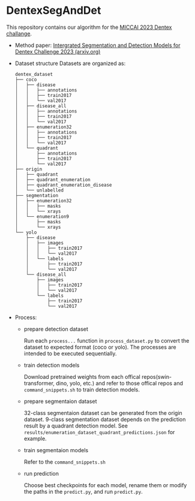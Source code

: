 # DentexSegAndDet

This repository contains our algorithm for the [MICCAI  2023 Dentex challange](https://dentex.grand-challenge.org/).

+ Method paper: [ Intergrated Segmentation and Detection Models for Dentex Challenge 2023 (arxiv.org)](https://arxiv.org/abs/2308.14161)
+ Dataset structure
  Datasets are organized as:

  ```
  dentex_dataset
  ├── coco
  │   ├── disease
  │   │   ├── annotations
  │   │   ├── train2017
  │   │   └── val2017
  │   ├── disease_all
  │   │   ├── annotations
  │   │   ├── train2017
  │   │   └── val2017
  │   ├── enumeration32
  │   │   ├── annotations
  │   │   ├── train2017
  │   │   └── val2017
  │   └── quadrant
  │       ├── annotations
  │       ├── train2017
  │       └── val2017
  ├── origin
  │   ├── quadrant
  │   ├── quadrant_enumeration
  │   ├── quadrant_enumeration_disease
  │   └── unlabelled
  ├── segmentation
  │   ├── enumeration32
  │   │   ├── masks
  │   │   └── xrays
  │   └── enumeration9
  │       ├── masks
  │       └── xrays
  └── yolo
      ├── disease
      │   ├── images
      │   │   ├── train2017
      │   │   └── val2017
      │   └── labels
      │       ├── train2017
      │       └── val2017
      └── disease_all
          ├── images
          │   ├── train2017
          │   └── val2017
          └── labels
              ├── train2017
              └── val2017
  ```
+ Process:

  + prepare detection dataset  
  
    Run each `process...` function in `process_dataset.py` to convert the dataset to expected format (coco or yolo). The processes are intended to be executed sequentially.
  + train detection models  
  
    Download pretrained weights from each offical repos(swin-transformer, dino, yolo, etc.) and refer to those offical repos and `command_snippets.sh` to train detection models.
  + prepare segmentaion dataset  
  
    32-class segmentaion dataset can be generated from the origin dataset. 9-class segmentation dataset depends on the prediction result by a quadrant detection model. See `results/enumeration_dataset_quadrant_predictions.json` for example.
  + train segmentaion models  
  
    Refer to the `command_snippets.sh`
  + run prediction  
  
    Choose best checkpoints for each model, rename them or modify the paths in the `predict.py`, and run `predict.py`.
